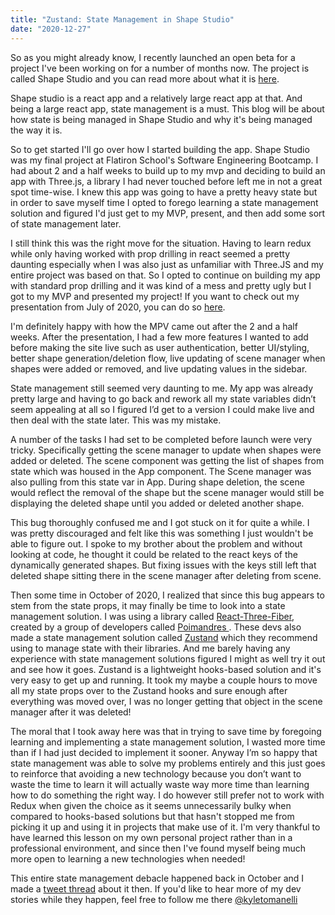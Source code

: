 ```yaml
---
title: "Zustand: State Management in Shape Studio"
date: "2020-12-27"
---
```


So as you might already know, I recently launched an open beta for a project I've been working on for a number of months now. The project is called Shape Studio and you can read more about what it is [here](https://technicode.io/posts/shape-studio).

Shape studio is a react app and a relatively large react app at that. And being a large react app, state management is a must. This blog will be about how state is being managed in Shape Studio and why it's being managed the way it is.

So to get started I'll go over how I started building the app. Shape Studio was my final project at Flatiron School's Software Engineering Bootcamp. I had about 2 and a half weeks to build up to my mvp and deciding to build an app with Three.js, a library I had never touched before left me in not a great spot time-wise. I knew this app was going to have a pretty heavy state but in order to save myself time I opted to forego learning a state management solution and figured I'd just get to my MVP, present, and then add some sort of state management later.

I still think this was the right move for the situation. Having to learn redux while only having worked with prop drilling in react seemed a pretty daunting especially when I was also just as unfamiliar with Three.JS and my entire project was based on that. So I opted to continue on building my app with standard prop drilling and it was kind of a mess and pretty ugly but I got to my MVP and presented my project! If you want to check out my presentation from July of 2020, you can do so [here](https://vimeo.com/443515489).

I'm definitely happy with how the MPV came out after the 2 and a half weeks. After the presentation, I had a few more features I wanted to add before making the site live such as user authentication, better UI/styling, better shape generation/deletion flow, live updating of scene manager when shapes were added or removed, and live updating values in the sidebar.

State management still seemed very daunting to me. My app was already pretty large and having to go back and rework all my state variables didn’t seem appealing at all so I figured I’d get to a version I could make live and then deal with the state later. This was my mistake.

A number of the tasks I had set to be completed before launch were very tricky. Specifically getting the scene manager to update when shapes were added or deleted. The scene component was getting the list of shapes from state which was housed in the App component. The Scene manager was also pulling from this state var in App. During shape deletion, the scene would reflect the removal of the shape but the scene manager would still be displaying the deleted shape until you added or deleted another shape.

This bug thoroughly confused me and I got stuck on it for quite a while. I was pretty discouraged and felt like this was something I just wouldn't be able to figure out. I spoke to my brother about the problem and without looking at code, he thought it could be related to the react keys of the dynamically generated shapes. But fixing issues with the keys still left that deleted shape sitting there in the scene manager after deleting from scene.

Then some time in October of 2020, I realized that since this bug appears to stem from the state props, it may finally be time to look into a state management solution. I was using a library called [React-Three-Fiber](https://github.com/pmndrs/react-three-fiber), created by a group of developers called [Poimandres
](https://github.com/pmndrs). These devs also made a state management solution called [Zustand](https://github.com/pmndrs/zustand) which they recommend using to manage state with their libraries. And me barely having any experience with state management solutions figured I might as well try it out and see how it goes. Zustand is a lightweight hooks-based solution and it's very easy to get up and running. It took my maybe a couple hours to move all my state props over to the Zustand hooks and sure enough after everything was moved over, I was no longer getting that object in the scene manager after it was deleted!

The moral that I took away here was that in trying to save time by foregoing learning and implementing a state management solution, I wasted more time than if I had just decided to implement it sooner. Anyway I’m so happy that state management was able to solve my problems entirely and this just goes to reinforce that avoiding a new technology because you don’t want to waste the time to learn it will actually waste way more time than learning how to do something the right way. I do however still prefer not to work with Redux when given the choice as it seems unnecessarily bulky when compared to hooks-based solutions but that hasn't stopped me from picking it up and using it in projects that make use of it. I'm very thankful to have learned this lesson on my own personal project rather than in a professional environment, and since then I've found myself being much more open to learning a new technologies when needed!

This entire state management debacle happened back in October and I made a [tweet thread](https://twitter.com/kyletomanelli/status/1316488690898739200) about it then. If you'd like to hear more of my dev stories while they happen, feel free to follow me there [@kyletomanelli](https://twitter.com/kyletomanelli)
